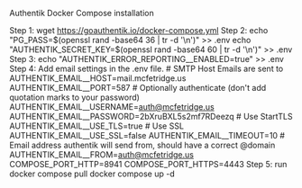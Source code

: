 Authentik Docker Compose installation

Step 1:  wget https://goauthentik.io/docker-compose.yml
Step 2:  echo "PG_PASS=$(openssl rand -base64 36 | tr -d '\n')" >> .env
         echo "AUTHENTIK_SECRET_KEY=$(openssl rand -base64 60 | tr -d '\n')" >> .env
Step 3:  echo "AUTHENTIK_ERROR_REPORTING__ENABLED=true" >> .env
Step 4:  Add email settings in the .env file.
                # SMTP Host Emails are sent to
                AUTHENTIK_EMAIL__HOST=mail.mcfetridge.us
                AUTHENTIK_EMAIL__PORT=587
                # Optionally authenticate (don't add quotation marks to your password)
                AUTHENTIK_EMAIL__USERNAME=auth@mcfetridge.us
                AUTHENTIK_EMAIL__PASSWORD=2bXruBXL5s2mf7RDeezq
                # Use StartTLS
                AUTHENTIK_EMAIL__USE_TLS=true
                # Use SSL
                AUTHENTIK_EMAIL__USE_SSL=false
                AUTHENTIK_EMAIL__TIMEOUT=10
                # Email address authentik will send from, should have a correct @domain
                AUTHENTIK_EMAIL__FROM=auth@mcfetridge.us
                COMPOSE_PORT_HTTP=8941
                COMPOSE_PORT_HTTPS=4443
Step 5: run docker compose pull
        docker compose up -d